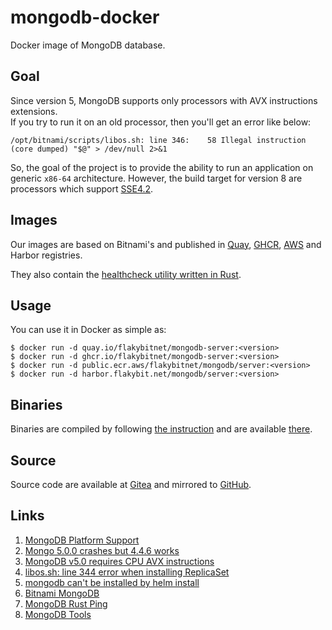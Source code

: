 # mongodb-docker

Docker image of MongoDB database.

## Goal

Since version 5, MongoDB supports only processors with AVX instructions extensions.  
If you try to run it on an old processor, then you'll get an error like below:
```
/opt/bitnami/scripts/libos.sh: line 346:    58 Illegal instruction     (core dumped) "$@" > /dev/null 2>&1
```
So, the goal of the project is to provide the ability to run an application on generic `x86-64` architecture.
However, the build target for version 8 are processors which support [SSE4.2](https://en.wikipedia.org/wiki/SSE4#SSE4.2).

## Images

Our images are based on Bitnami's and published in [Quay](https://quay.io/repository/flakybitnet/mongodb-server),
[GHCR](https://github.com/flakybitnet/nextcloud-docker/pkgs/container/mongodb-server), [AWS](https://gallery.ecr.aws/flakybitnet/mongodb/server) and Harbor registries.

They also contain the [healthcheck utility written in Rust](https://github.com/syndikat7/mongodb-rust-ping).

## Usage

You can use it in Docker as simple as:
```
$ docker run -d quay.io/flakybitnet/mongodb-server:<version>
$ docker run -d ghcr.io/flakybitnet/mongodb-server:<version>
$ docker run -d public.ecr.aws/flakybitnet/mongodb/server:<version>
$ docker run -d harbor.flakybit.net/mongodb/server:<version>
```

## Binaries

Binaries are compiled by following [the instruction](./Build.md) and are available [there](https://dist.flakybit.net/mongodb/).

## Source

Source code are available at [Gitea](https://gitea.flakybit.net/flakybit/mongodb-docker) and mirrored to [GitHub](https://github.com/flakybitnet/mongodb-docker).

## Links

1. [MongoDB Platform Support](https://www.mongodb.com/docs/manual/administration/production-notes/#platform-support)
2. [Mongo 5.0.0 crashes but 4.4.6 works](https://github.com/docker-library/mongo/issues/485)
3. [MongoDB v5.0 requires CPU AVX instructions](https://github.com/turnkeylinux/tracker/issues/1724)
4. [libos.sh: line 344 error when installing ReplicaSet](https://github.com/bitnami/charts/issues/12834)
5. [mongodb can't be installed by helm install](https://github.com/bitnami/charts/issues/10255)
6. [Bitnami MongoDB](https://github.com/bitnami/containers/tree/main/bitnami/mongodb/7.0/debian-12)
7. [MongoDB Rust Ping](https://github.com/syndikat7/mongodb-rust-ping)
8. [MongoDB Tools](https://github.com/mongodb/mongo-tools)
